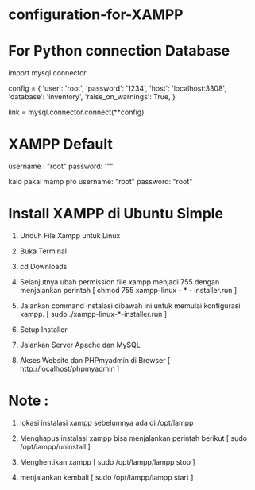 # configuration-for-XAMPP

# For Python connection Database

import mysql.connector

config = {
  'user': 'root',
  'password': '1234',
  'host': 'localhost:3308',
  'database': 'inventory',
  'raise_on_warnings': True,
}

link = mysql.connector.connect(**config)

# XAMPP Default

username : "root"
password: '""

kalo pakai mamp pro 
username: "root"
password: "root"


# Install XAMPP di Ubuntu Simple
1. Unduh File Xampp untuk Linux

2. Buka Terminal

3. cd Downloads

4. Selanjutnya ubah permission file xampp menjadi 755 dengan menjalankan perintah
   [ chmod 755 xampp-linux - * - installer.run ]

5. Jalankan command instalasi dibawah ini untuk memulai konfigurasi xampp. 
	 [ sudo ./xampp-linux-*-installer.run ]

6. Setup Installer

7. Jalankan Server Apache dan MySQL

8. Akses Website dan PHPmyadmin di Browser
		[ http://localhost/phpmyadmin ]




# Note : 
1. lokasi instalasi xampp sebelumnya ada di /opt/lampp
2. Menghapus instalasi xampp bisa menjalankan perintah berikut
[ sudo /opt/lampp/uninstall ]

3. Menghentikan xampp
[ sudo /opt/lampp/lampp stop ]

4. menjalankan kembali 
[ sudo /opt/lampp/lampp start ]
